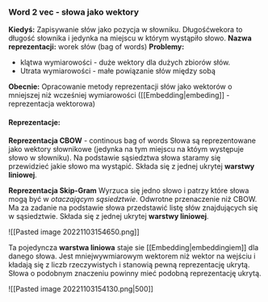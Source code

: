 ### Word 2 vec - słowa jako wektory
**Kiedyś:**
Zapisywanie słów jako pozycja w słowniku. Długośćwekora to długość słownika i jedynka na miejscu w którym wystąpiło słowo.
**Nazwa reprezentacji:** worek słów (bag of words)
**Problemy:**
- klątwa wymiarowości - duże wektory dla dużych zbiorów słów.
- Utrata wymiarowości - małe powiązanie słów między sobą

**Obecnie:**
Opracowanie metody reprezentacji słów jako wektorów o mniejszej niż wcześniej wymiarowości ([[Embedding|embeding]] - reprezentacja wektorowa)

#### Reprezentacje:
**Reprezentacja CBOW** - continous bag of words
Słowa są reprezentowane jako wektory słownikowe (jedynka na tym miejscu na któym występuje słowo w słowniku). Na podstawie sąsiedztwa słowa staramy się przewidzieć jakie słowo ma wystąpić.
Składa się z jednej ukrytej **warstwy liniowej**.

**Reprezentacja Skip-Gram**
Wyrzuca się jedno słowo i patrzy które słowa mogą być w *otaczającym sąsiedztwie*.
Odwrotne przenaczenie niż CBOW. Ma za zadanie na podstawie słowa przedstawić listę słów znajdujących się w sąsiedztwie.
Składa się z jednej ukrytej **warstwy liniowej**.

![[Pasted image 20221103154650.png]]

Ta pojedyncza **warstwa liniowa** staje sie [[Embedding|embeddingiem]] dla danego słowa. Jest mniejwywmiarowym wektorem niż wektor na wejściu i kładają się z liczb rzeczywistych i stanowią pewną reprezentację ukrytą. Słowa o podobnym znaczeniu powinny mieć podobną reprezentację ukrytą.

![[Pasted image 20221103154130.png|500]]

